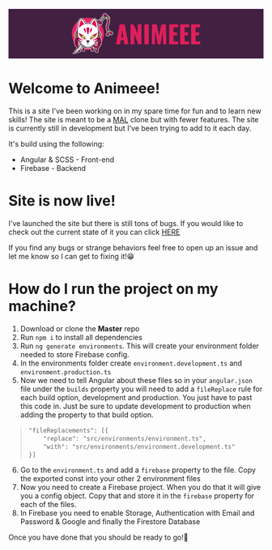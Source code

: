 <p  align="center">
    <img  src="https://raw.githubusercontent.com/JaredBecker/Animeee/master/src/assets/images/readme_logo.png" />
</p>

# Welcome to Animeee!

This is a site I've been working on in my spare time for fun and to learn new skills! The site is meant to be a [MAL](https://myanimelist.net/) clone but with fewer features. The site is currently still in development but I've been trying to add to it each day.

It's build using the following:
 - Angular & SCSS - Front-end
 - Firebase - Backend

# Site is now live!

I've launched the site but there is still tons of bugs. If you would like to check out the current state of it you can
click [HERE](https://animeee.jaredbecker.co.za/)

If you find any bugs or strange behaviors feel free to open up an issue and let me know so I can get to fixing it!😁

# How do I run the project on my machine?

 1. Download or  clone the **Master** repo
 2. Run `npm i` to install all dependencies
 3. Run `ng generate environments`. This will create your environment folder needed to store Firebase config.
 4. In the environments folder create `environment.development.ts` and `environment.production.ts`
 5. Now we need to tell Angular about these files so in your `angular.json` file under the `builds` property you will need to add a `fileReplace` rule for each build option, development and production. You just have to past this code in. Just be sure to update development to production when adding the property to that build option.
>     "fileReplacements": [{
>         "replace": "src/environments/environment.ts",
>         "with": "src/environments/environment.development.ts"
>     }]
6. Go to the `environment.ts` and add a `firebase` property to the file. Copy the exported const into your other 2 environment files
7. Now you need to create a Firebase project. When you do that it will give you a config object. Copy that and store it in the `firebase` property for each of the files.
8. In Firebase you need to enable Storage, Authentication with Email and Password & Google and finally the Firestore Database

Once you have done that you should be ready to go!🥳
